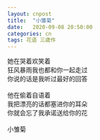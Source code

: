```yaml
---
layout: cnpost
title:  "小雏菊"
date:   2020-09-08 20:50:00
categories: cn
tags: 花语 三歳作
---
```



她在哭着欢笑着<br>
狂风暴雨我也都和你一起走过<br>
你说的话是我听过最好的回答<br>
<br>
他在偷着自语着<br>
我把漂亮的话都塞进你的耳朵<br>
你就会忘了我承诺送给你的花<br>
<br>
小雏菊<br>
